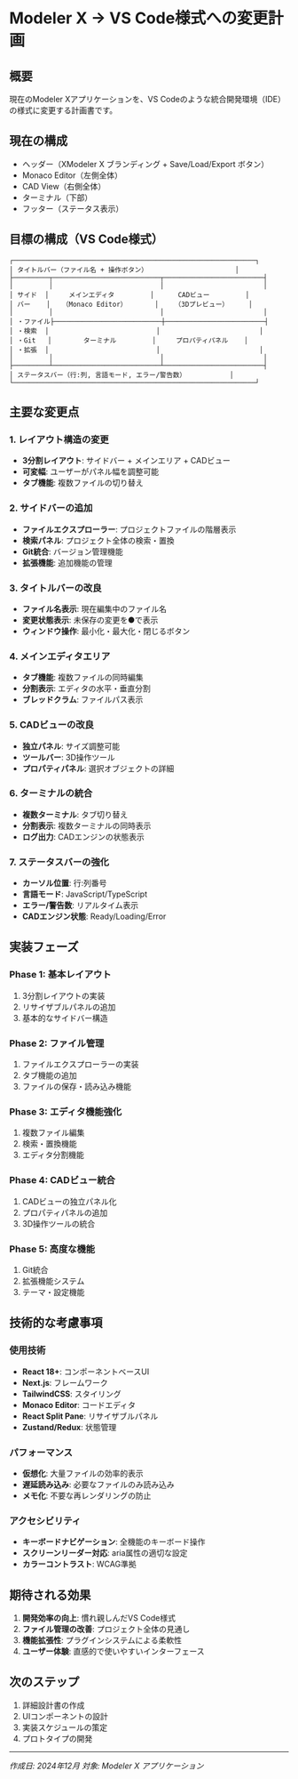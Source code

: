 # Modeler X → VS Code様式への変更計画

## 概要
現在のModeler Xアプリケーションを、VS Codeのような統合開発環境（IDE）の様式に変更する計画書です。

## 現在の構成
- ヘッダー（XModeler X ブランディング + Save/Load/Export ボタン）
- Monaco Editor（左側全体）
- CAD View（右側全体）
- ターミナル（下部）
- フッター（ステータス表示）

## 目標の構成（VS Code様式）
```
┌─────────────────────────────────────────────────────────────┐
│ タイトルバー（ファイル名 + 操作ボタン）                      │
├─────────┬───────────────────────────┬─────────────────────────┤
│         │                           │                         │
│ サイド  │     メインエディタ         │      CADビュー         │
│ バー    │   （Monaco Editor）       │    （3Dプレビュー）     │
│         │                           │                         │
│ ・ファイル├───────────────────────────┼─────────────────────────┤
│ ・検索  │                           │                         │
│ ・Git   │        ターミナル         │     プロパティパネル    │
│ ・拡張  │                           │                         │
│         │                           │                         │
├─────────┴───────────────────────────┴─────────────────────────┤
│ ステータスバー（行:列, 言語モード, エラー/警告数）           │
└─────────────────────────────────────────────────────────────┘
```

## 主要な変更点

### 1. レイアウト構造の変更
- **3分割レイアウト**: サイドバー + メインエリア + CADビュー
- **可変幅**: ユーザーがパネル幅を調整可能
- **タブ機能**: 複数ファイルの切り替え

### 2. サイドバーの追加
- **ファイルエクスプローラー**: プロジェクトファイルの階層表示
- **検索パネル**: プロジェクト全体の検索・置換
- **Git統合**: バージョン管理機能
- **拡張機能**: 追加機能の管理

### 3. タイトルバーの改良
- **ファイル名表示**: 現在編集中のファイル名
- **変更状態表示**: 未保存の変更を●で表示
- **ウィンドウ操作**: 最小化・最大化・閉じるボタン

### 4. メインエディタエリア
- **タブ機能**: 複数ファイルの同時編集
- **分割表示**: エディタの水平・垂直分割
- **ブレッドクラム**: ファイルパス表示

### 5. CADビューの改良
- **独立パネル**: サイズ調整可能
- **ツールバー**: 3D操作ツール
- **プロパティパネル**: 選択オブジェクトの詳細

### 6. ターミナルの統合
- **複数ターミナル**: タブ切り替え
- **分割表示**: 複数ターミナルの同時表示
- **ログ出力**: CADエンジンの状態表示

### 7. ステータスバーの強化
- **カーソル位置**: 行:列番号
- **言語モード**: JavaScript/TypeScript
- **エラー/警告数**: リアルタイム表示
- **CADエンジン状態**: Ready/Loading/Error

## 実装フェーズ

### Phase 1: 基本レイアウト
1. 3分割レイアウトの実装
2. リサイザブルパネルの追加
3. 基本的なサイドバー構造

### Phase 2: ファイル管理
1. ファイルエクスプローラーの実装
2. タブ機能の追加
3. ファイルの保存・読み込み機能

### Phase 3: エディタ機能強化
1. 複数ファイル編集
2. 検索・置換機能
3. エディタ分割機能

### Phase 4: CADビュー統合
1. CADビューの独立パネル化
2. プロパティパネルの追加
3. 3D操作ツールの統合

### Phase 5: 高度な機能
1. Git統合
2. 拡張機能システム
3. テーマ・設定機能

## 技術的な考慮事項

### 使用技術
- **React 18+**: コンポーネントベースUI
- **Next.js**: フレームワーク
- **TailwindCSS**: スタイリング
- **Monaco Editor**: コードエディタ
- **React Split Pane**: リサイザブルパネル
- **Zustand/Redux**: 状態管理

### パフォーマンス
- **仮想化**: 大量ファイルの効率的表示
- **遅延読み込み**: 必要なファイルのみ読み込み
- **メモ化**: 不要な再レンダリングの防止

### アクセシビリティ
- **キーボードナビゲーション**: 全機能のキーボード操作
- **スクリーンリーダー対応**: aria属性の適切な設定
- **カラーコントラスト**: WCAG準拠

## 期待される効果

1. **開発効率の向上**: 慣れ親しんだVS Code様式
2. **ファイル管理の改善**: プロジェクト全体の見通し
3. **機能拡張性**: プラグインシステムによる柔軟性
4. **ユーザー体験**: 直感的で使いやすいインターフェース

## 次のステップ

1. 詳細設計書の作成
2. UIコンポーネントの設計
3. 実装スケジュールの策定
4. プロトタイプの開発

---

*作成日: 2024年12月*
*対象: Modeler X アプリケーション* 
